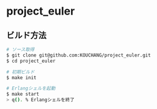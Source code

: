 project_euler
===========

ビルド方法
----------

```bash
# ソース取得
$ git clone git@github.com:KOUCHANG/project_euler.git
$ cd project_euler

# 初期ビルド
$ make init

# Erlangシェルを起動
$ make start
> q(). % Erlangシェルを終了
```

